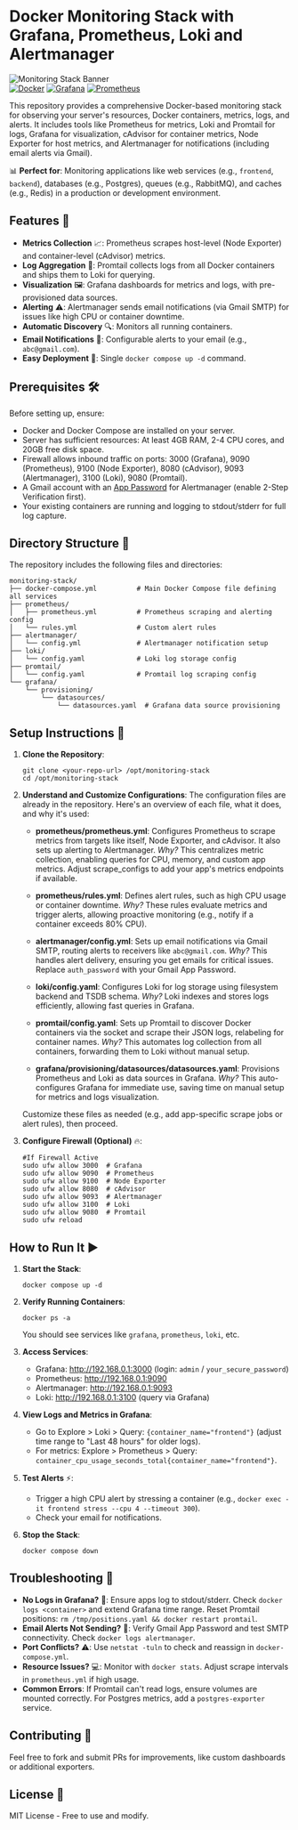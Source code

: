 
# Docker Monitoring Stack with Grafana, Prometheus, Loki and Alertmanager

![Monitoring Stack Banner](https://img.shields.io/badge/Monitoring-Stack-blue?style=flat-square)  
[![Docker](https://img.shields.io/badge/Docker-%230db7ed.svg?style=flat&logo=docker&logoColor=white)](https://www.docker.com/) [![Grafana](https://img.shields.io/badge/Grafana-%23F46800.svg?style=flat&logo=grafana&logoColor=white)](https://grafana.com/) [![Prometheus](https://img.shields.io/badge/Prometheus-%23E6522C.svg?style=flat&logo=prometheus&logoColor=white)](https://prometheus.io/)

This repository provides a comprehensive Docker-based monitoring stack for observing your server's resources, Docker containers, metrics, logs, and alerts. It includes tools like Prometheus for metrics, Loki and Promtail for logs, Grafana for visualization, cAdvisor for container metrics, Node Exporter for host metrics, and Alertmanager for notifications (including email alerts via Gmail).

📊 **Perfect for**: Monitoring applications like web services (e.g., `frontend`, `backend`), databases (e.g., Postgres), queues (e.g., RabbitMQ), and caches (e.g., Redis) in a production or development environment.

## Features 🚀
- **Metrics Collection** 📈: Prometheus scrapes host-level (Node Exporter) and container-level (cAdvisor) metrics.
- **Log Aggregation** 📜: Promtail collects logs from all Docker containers and ships them to Loki for querying.
- **Visualization** 🖼️: Grafana dashboards for metrics and logs, with pre-provisioned data sources.
- **Alerting** ⚠️: Alertmanager sends email notifications (via Gmail SMTP) for issues like high CPU or container downtime.
- **Automatic Discovery** 🔍: Monitors all running containers.
- **Email Notifications** 📧: Configurable alerts to your email (e.g., `abc@gmail.com`).
- **Easy Deployment** 🐳: Single `docker compose up -d` command.

## Prerequisites 🛠️
Before setting up, ensure:
- Docker and Docker Compose are installed on your server.
- Server has sufficient resources: At least 4GB RAM, 2-4 CPU cores, and 20GB free disk space.
- Firewall allows inbound traffic on ports: 3000 (Grafana), 9090 (Prometheus), 9100 (Node Exporter), 8080 (cAdvisor), 9093 (Alertmanager), 3100 (Loki), 9080 (Promtail).
- A Gmail account with an [App Password](https://support.google.com/accounts/answer/185833) for Alertmanager (enable 2-Step Verification first).
- Your existing containers are running and logging to stdout/stderr for full log capture.

## Directory Structure 📂
The repository includes the following files and directories:
```
monitoring-stack/
├── docker-compose.yml          # Main Docker Compose file defining all services
├── prometheus/
│   ├── prometheus.yml          # Prometheus scraping and alerting config
│   └── rules.yml               # Custom alert rules
├── alertmanager/
│   └── config.yml              # Alertmanager notification setup
├── loki/
│   └── config.yaml             # Loki log storage config
├── promtail/
│   └── config.yaml             # Promtail log scraping config
└── grafana/
    └── provisioning/
        └── datasources/
            └── datasources.yaml  # Grafana data source provisioning
```

## Setup Instructions 📝
1. **Clone the Repository**:
   ```
   git clone <your-repo-url> /opt/monitoring-stack
   cd /opt/monitoring-stack
   ```

2. **Understand and Customize Configurations**:
   The configuration files are already in the repository. Here's an overview of each file, what it does, and why it's used:

   - **prometheus/prometheus.yml**: Configures Prometheus to scrape metrics from targets like itself, Node Exporter, and cAdvisor. It also sets up alerting to Alertmanager. *Why?* This centralizes metric collection, enabling queries for CPU, memory, and custom app metrics. Adjust scrape_configs to add your app's metrics endpoints if available.
   
   - **prometheus/rules.yml**: Defines alert rules, such as high CPU usage or container downtime. *Why?* These rules evaluate metrics and trigger alerts, allowing proactive monitoring (e.g., notify if a container exceeds 80% CPU).
   
   - **alertmanager/config.yml**: Sets up email notifications via Gmail SMTP, routing alerts to receivers like `abc@gmail.com`. *Why?* This handles alert delivery, ensuring you get emails for critical issues. Replace `auth_password` with your Gmail App Password.
   
   - **loki/config.yaml**: Configures Loki for log storage using filesystem backend and TSDB schema. *Why?* Loki indexes and stores logs efficiently, allowing fast queries in Grafana.
   
   - **promtail/config.yaml**: Sets up Promtail to discover Docker containers via the socket and scrape their JSON logs, relabeling for container names. *Why?* This automates log collection from all containers, forwarding them to Loki without manual setup.
   
   - **grafana/provisioning/datasources/datasources.yaml**: Provisions Prometheus and Loki as data sources in Grafana. *Why?* This auto-configures Grafana for immediate use, saving time on manual setup for metrics and logs visualization.

   Customize these files as needed (e.g., add app-specific scrape jobs or alert rules), then proceed.

3. **Configure Firewall (Optional)** 🔥:
   ```
   #If Firewall Active
   sudo ufw allow 3000  # Grafana
   sudo ufw allow 9090  # Prometheus
   sudo ufw allow 9100  # Node Exporter
   sudo ufw allow 8080  # cAdvisor
   sudo ufw allow 9093  # Alertmanager
   sudo ufw allow 3100  # Loki
   sudo ufw allow 9080  # Promtail
   sudo ufw reload
   ```

## How to Run It ▶️
1. **Start the Stack**:
   ```
   docker compose up -d
   ```

2. **Verify Running Containers**:
   ```
   docker ps -a
   ```
   You should see services like `grafana`, `prometheus`, `loki`, etc.

3. **Access Services**:
   - Grafana: http://192.168.0.1:3000 (login: `admin` / `your_secure_password`)
   - Prometheus: http://192.168.0.1:9090
   - Alertmanager: http://192.168.0.1:9093
   - Loki: http://192.168.0.1:3100 (query via Grafana)

4. **View Logs and Metrics in Grafana**:
   - Go to Explore > Loki > Query: `{container_name="frontend"}` (adjust time range to "Last 48 hours" for older logs).
   - For metrics: Explore > Prometheus > Query: `container_cpu_usage_seconds_total{container_name="frontend"}`.

5. **Test Alerts** ⚡:
   - Trigger a high CPU alert by stressing a container (e.g., `docker exec -it frontend stress --cpu 4 --timeout 300`).
   - Check your email for notifications.

6. **Stop the Stack**:
   ```
   docker compose down
   ```

## Troubleshooting 🐞
- **No Logs in Grafana?** 📜: Ensure apps log to stdout/stderr. Check `docker logs <container>` and extend Grafana time range. Reset Promtail positions: `rm /tmp/positions.yaml && docker restart promtail`.
- **Email Alerts Not Sending?** 📧: Verify Gmail App Password and test SMTP connectivity. Check `docker logs alertmanager`.
- **Port Conflicts?** ⚠️: Use `netstat -tuln` to check and reassign in `docker-compose.yml`.
- **Resource Issues?** 💻: Monitor with `docker stats`. Adjust scrape intervals in `prometheus.yml` if high usage.
- **Common Errors**: If Promtail can't read logs, ensure volumes are mounted correctly. For Postgres metrics, add a `postgres-exporter` service.

## Contributing 🤝
Feel free to fork and submit PRs for improvements, like custom dashboards or additional exporters.

## License 📄
MIT License - Free to use and modify.

